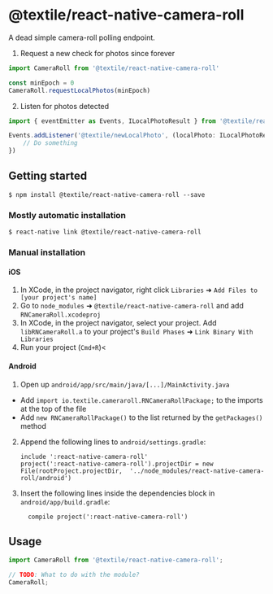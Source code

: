 
# @textile/react-native-camera-roll

A dead simple camera-roll polling endpoint.

1. Request a new check for photos since forever

```javascript
import CameraRoll from '@textile/react-native-camera-roll'

const minEpoch = 0
CameraRoll.requestLocalPhotos(minEpoch)
```

2. Listen for photos detected

```javascript
import { eventEmitter as Events, ILocalPhotoResult } from '@textile/react-native-camera-roll'

Events.addListener('@textile/newLocalPhoto', (localPhoto: ILocalPhotoResult) => {
	// Do something
})
```

## Getting started

`$ npm install @textile/react-native-camera-roll --save`

### Mostly automatic installation

`$ react-native link @textile/react-native-camera-roll`

### Manual installation

#### iOS

1. In XCode, in the project navigator, right click `Libraries` ➜ `Add Files to [your project's name]`
2. Go to `node_modules` ➜ `@textile/react-native-camera-roll` and add `RNCameraRoll.xcodeproj`
3. In XCode, in the project navigator, select your project. Add `libRNCameraRoll.a` to your project's `Build Phases` ➜ `Link Binary With Libraries`
4. Run your project (`Cmd+R`)<

#### Android

1. Open up `android/app/src/main/java/[...]/MainActivity.java`
  - Add `import io.textile.cameraroll.RNCameraRollPackage;` to the imports at the top of the file
  - Add `new RNCameraRollPackage()` to the list returned by the `getPackages()` method
2. Append the following lines to `android/settings.gradle`:
  	```
  	include ':react-native-camera-roll'
  	project(':react-native-camera-roll').projectDir = new File(rootProject.projectDir, 	'../node_modules/react-native-camera-roll/android')
  	```
3. Insert the following lines inside the dependencies block in `android/app/build.gradle`:
  	```
      compile project(':react-native-camera-roll')
  	```


## Usage
```javascript
import CameraRoll from '@textile/react-native-camera-roll';

// TODO: What to do with the module?
CameraRoll;
```
  
